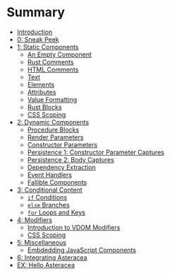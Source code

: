 # Summary

- [Introduction](./intro.md)
- [0: Sneak Peek](./0_sneak_peek.md)
- [1: Static Components](./1_static_components.md)
  - [An Empty Component](./1_1_empty_component.md)
  - [Rust Comments](./1_2_rust_comments.md)
  - [HTML Comments](./1_3_html_comments.md)
  - [Text](./1_4_text.md)
  - [Elements](./static_components/elements.md)
  - [Attributes]()
  - [Value Formatting]()
  - [Rust Blocks]()
  - [CSS Scoping]()
- [2: Dynamic Components]()
  - [Procedure Blocks]()
  - [Render Parameters]()
  - [Constructor Parameters]()
  - [Persistence 1: Constructor Parameter Captures]()
  - [Persistence 2: Body Captures](./2_5_body_captures.md)
  - [Dependency Extraction](./dynamic_components/dependency_extraction.md)
  - [Event Handlers]()
  - [Fallible Components]()
- [3: Conditional Content]()
  - [`if` Conditions]()
  - [`else` Branches]()
  - [`for` Loops and Keys]()
- [4: Modifiers]()
  - [Introduction to VDOM Modifiers]()
  - [CSS Scoping]()
- [5: Miscellaneous]()
  - [Embdedding JavaScript Components]()
- [6: Integrating Asteracea]()
- [EX: Hello Asteracea](./ex_hello_asteracea.md)
